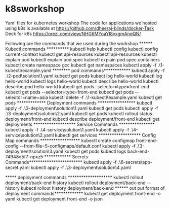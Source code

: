 # k8sworkshop
Yaml files for kubernetes workshop
The code for applications we hosted using k8s is available at https://github.com/dheeraj-blinds/docker-Task
Deck for k8s https://prezi.com/view/NHG6MYoaYI8vxgmAnqQN/

Following are the commands that we used during the workshop
 ****** Kubectl commands **********
 kubectl help
 kubectl config
 kubectl config current-context
 kubectl get api-resources
 kubectl api-resources
 kubectl explain pod
 kubectl explain pod.spec
 kubectl explain pod.spec.containers
 kubectl create namespace gcc
 kubectl get namespaces
 kubectl apply -f .\1-kubectl\example.yaml
 ******** pod commands************
 kubectl apply -f .\2-pod\solution\1.yaml
 kubectl get pods
 kubect log hello-world
 kubectl log hello-world
 kubectl logs hello-world
 kubectl describe hello-world
 kubectl describe pod hello-world
 kubectl get pods -selector=type=front-end
 kubectl get pods --selector=type=front-end
 kubectl get pods --selector=name=asia
 kubectl delete -f .\1-kubectl\example.yaml
 kubectl get pods
 ************* Deployment commands *****************
 kubectl apply -f .\3-deployment\solution\1.yaml
 kubectl get pods
 kubectl apply -f .\3-deployment\solution\2.yaml
 kubectl get pods
 kubectl rollout status deployment/front-end
 kubectl describe deployment/front-end
 kubectl get deployments
 ******************* Service Commands ****************
 kubectl apply -f .\4-service\solution\1.yaml
 kubectl apply -f .\4-service\solution\2.yaml
 kubectl get services
 ******************* Config Map commands ******************
 kubectl create configmap front-end-config --from-file=5-configmaps/default.conf
 kubectl apply -f .\3-deployment\solution\3.yaml
 kubectl get pods
 kubectl logs back-end-74948d5f7-npxz5
 ************ Secrets Commands************************
 kubectl apply -f .\6-secrets\app-secret.yaml
 kubectl apply -f .\3-deployment\solution\4.yaml
 
 ***** deployment commands ********************
 kubectl rollout deployment/back-end history
 kubectl rollout deployment/back-end --history
 kubectl rollout history deployment/back-end
 ****** out put format of deployment commands*************
 kubectl get deployment front-end -o yaml
 kubectl get deployment front-end -o json 
